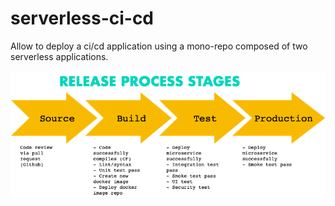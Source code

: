 # serverless-ci-cd

Allow to deploy a ci/cd application using a mono-repo composed of two serverless applications.

![ci-cd.png](./ci-cd.png)
